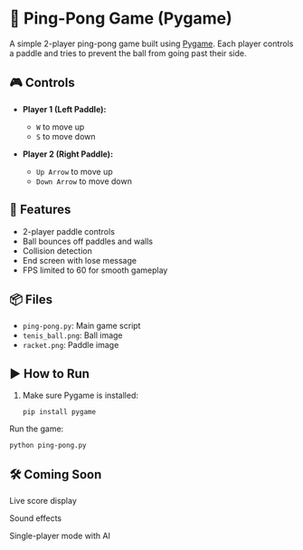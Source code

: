 
# 🏓 Ping-Pong Game (Pygame)

A simple 2-player ping-pong game built using [Pygame](https://www.pygame.org/). Each player controls a paddle and tries to prevent the ball from going past their side.

## 🎮 Controls

- **Player 1 (Left Paddle):**  
  - `W` to move up  
  - `S` to move down

- **Player 2 (Right Paddle):**  
  - `Up Arrow` to move up  
  - `Down Arrow` to move down

## 🧠 Features

- 2-player paddle controls
- Ball bounces off paddles and walls
- Collision detection
- End screen with lose message
- FPS limited to 60 for smooth gameplay

## 📦 Files

- `ping-pong.py`: Main game script
- `tenis_ball.png`: Ball image
- `racket.png`: Paddle image

## ▶️ How to Run

1. Make sure Pygame is installed:
   ```
   pip install pygame
   ```
Run the game:
```
python ping-pong.py
```

## 🛠 Coming Soon
Live score display

Sound effects

Single-player mode with AI
